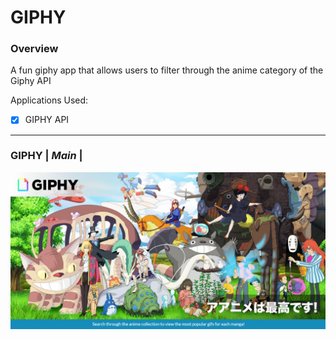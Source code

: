 # GIPHY
### Overview
A fun giphy app that allows users to filter through the anime category of the Giphy API

Applications Used:
- [x] GIPHY API

--------------------------------------------------------------------------------------------------------------------------------------

### GIPHY | *Main* |
![Image of main](/assets/animegiphy/gif.jpg)
